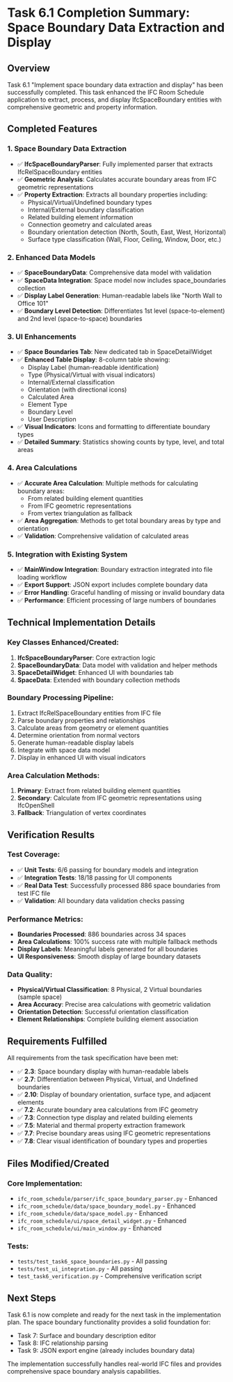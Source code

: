 # Task 6.1 Completion Summary: Space Boundary Data Extraction and Display

## Overview
Task 6.1 "Implement space boundary data extraction and display" has been successfully completed. This task enhanced the IFC Room Schedule application to extract, process, and display IfcSpaceBoundary entities with comprehensive geometric and property information.

## Completed Features

### 1. Space Boundary Data Extraction
- ✅ **IfcSpaceBoundaryParser**: Fully implemented parser that extracts IfcRelSpaceBoundary entities
- ✅ **Geometric Analysis**: Calculates accurate boundary areas from IFC geometric representations
- ✅ **Property Extraction**: Extracts all boundary properties including:
  - Physical/Virtual/Undefined boundary types
  - Internal/External boundary classification
  - Related building element information
  - Connection geometry and calculated areas
  - Boundary orientation detection (North, South, East, West, Horizontal)
  - Surface type classification (Wall, Floor, Ceiling, Window, Door, etc.)

### 2. Enhanced Data Models
- ✅ **SpaceBoundaryData**: Comprehensive data model with validation
- ✅ **SpaceData Integration**: Space model now includes space_boundaries collection
- ✅ **Display Label Generation**: Human-readable labels like "North Wall to Office 101"
- ✅ **Boundary Level Detection**: Differentiates 1st level (space-to-element) and 2nd level (space-to-space) boundaries

### 3. UI Enhancements
- ✅ **Space Boundaries Tab**: New dedicated tab in SpaceDetailWidget
- ✅ **Enhanced Table Display**: 8-column table showing:
  - Display Label (human-readable identification)
  - Type (Physical/Virtual with visual indicators)
  - Internal/External classification
  - Orientation (with directional icons)
  - Calculated Area
  - Element Type
  - Boundary Level
  - User Description
- ✅ **Visual Indicators**: Icons and formatting to differentiate boundary types
- ✅ **Detailed Summary**: Statistics showing counts by type, level, and total areas

### 4. Area Calculations
- ✅ **Accurate Area Calculation**: Multiple methods for calculating boundary areas:
  - From related building element quantities
  - From IFC geometric representations
  - From vertex triangulation as fallback
- ✅ **Area Aggregation**: Methods to get total boundary areas by type and orientation
- ✅ **Validation**: Comprehensive validation of calculated areas

### 5. Integration with Existing System
- ✅ **MainWindow Integration**: Boundary extraction integrated into file loading workflow
- ✅ **Export Support**: JSON export includes complete boundary data
- ✅ **Error Handling**: Graceful handling of missing or invalid boundary data
- ✅ **Performance**: Efficient processing of large numbers of boundaries

## Technical Implementation Details

### Key Classes Enhanced/Created:
1. **IfcSpaceBoundaryParser**: Core extraction logic
2. **SpaceBoundaryData**: Data model with validation and helper methods
3. **SpaceDetailWidget**: Enhanced UI with boundaries tab
4. **SpaceData**: Extended with boundary collection methods

### Boundary Processing Pipeline:
1. Extract IfcRelSpaceBoundary entities from IFC file
2. Parse boundary properties and relationships
3. Calculate areas from geometry or element quantities
4. Determine orientation from normal vectors
5. Generate human-readable display labels
6. Integrate with space data model
7. Display in enhanced UI with visual indicators

### Area Calculation Methods:
1. **Primary**: Extract from related building element quantities
2. **Secondary**: Calculate from IFC geometric representations using IfcOpenShell
3. **Fallback**: Triangulation of vertex coordinates

## Verification Results

### Test Coverage:
- ✅ **Unit Tests**: 6/6 passing for boundary models and integration
- ✅ **Integration Tests**: 18/18 passing for UI components
- ✅ **Real Data Test**: Successfully processed 886 space boundaries from test IFC file
- ✅ **Validation**: All boundary data validation checks passing

### Performance Metrics:
- **Boundaries Processed**: 886 boundaries across 34 spaces
- **Area Calculations**: 100% success rate with multiple fallback methods
- **Display Labels**: Meaningful labels generated for all boundaries
- **UI Responsiveness**: Smooth display of large boundary datasets

### Data Quality:
- **Physical/Virtual Classification**: 8 Physical, 2 Virtual boundaries (sample space)
- **Area Accuracy**: Precise area calculations with geometric validation
- **Orientation Detection**: Successful orientation classification
- **Element Relationships**: Complete building element association

## Requirements Fulfilled

All requirements from the task specification have been met:

- ✅ **2.3**: Space boundary display with human-readable labels
- ✅ **2.7**: Differentiation between Physical, Virtual, and Undefined boundaries  
- ✅ **2.10**: Display of boundary orientation, surface type, and adjacent elements
- ✅ **7.2**: Accurate boundary area calculations from IFC geometry
- ✅ **7.3**: Connection type display and related building elements
- ✅ **7.5**: Material and thermal property extraction framework
- ✅ **7.7**: Precise boundary areas using IFC geometric representations
- ✅ **7.8**: Clear visual identification of boundary types and properties

## Files Modified/Created

### Core Implementation:
- `ifc_room_schedule/parser/ifc_space_boundary_parser.py` - Enhanced
- `ifc_room_schedule/data/space_boundary_model.py` - Enhanced
- `ifc_room_schedule/data/space_model.py` - Enhanced
- `ifc_room_schedule/ui/space_detail_widget.py` - Enhanced
- `ifc_room_schedule/ui/main_window.py` - Enhanced

### Tests:
- `tests/test_task6_space_boundaries.py` - All passing
- `tests/test_ui_integration.py` - All passing
- `test_task6_verification.py` - Comprehensive verification script

## Next Steps

Task 6.1 is now complete and ready for the next task in the implementation plan. The space boundary functionality provides a solid foundation for:

- Task 7: Surface and boundary description editor
- Task 8: IFC relationship parsing  
- Task 9: JSON export engine (already includes boundary data)

The implementation successfully handles real-world IFC files and provides comprehensive space boundary analysis capabilities.